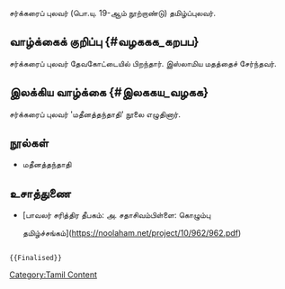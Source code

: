 சர்க்கரைப் புலவர் (பொ.யு. 19-ஆம் நூற்றாண்டு) தமிழ்ப்புலவர்.

## வாழ்க்கைக் குறிப்பு {#வழககக_கறபப}

சர்க்கரைப் புலவர் தேவகோட்டையில் பிறந்தார். இஸ்லாமிய மதத்தைச் சேர்ந்தவர்.

## இலக்கிய வாழ்க்கை {#இலககய_வழகக}

சர்க்கரைப் புலவர் \'மதீனத்தந்தாதி\' நூலை எழுதினார்.

## நூல்கள்

-   மதீனத்தந்தாதி

## உசாத்துணை

-   [பாவலர் சரித்திர தீபகம்: அ. சதாசிவம்பிள்ளை: கொழும்பு
    தமிழ்ச்சங்கம்](https://noolaham.net/project/10/962/962.pdf)

```{=mediawiki}
{{Finalised}}
```
[Category:Tamil Content](Category:Tamil_Content "wikilink")

